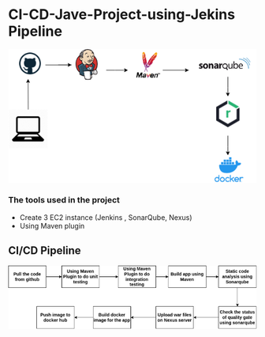 # CI-CD-Jave-Project-using-Jekins Pipeline
![This is an image](./images/hhhh.drawio.png)
### The tools used in the project 
- Create 3 EC2 instance (Jenkins , SonarQube, Nexus)
- Using Maven plugin 

## CI/CD Pipeline
![This is an image](./images/test.drawio.png)